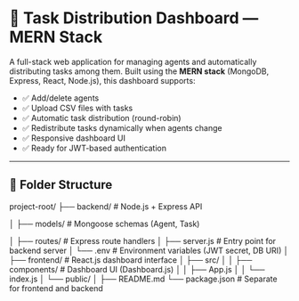 # 🧠 Task Distribution Dashboard — MERN Stack

A full-stack web application for managing agents and automatically distributing tasks among them. Built using the **MERN stack** (MongoDB, Express, React, Node.js), this dashboard supports:

- ✅ Add/delete agents
- ✅ Upload CSV files with tasks
- ✅ Automatic task distribution (round-robin)
- ✅ Redistribute tasks dynamically when agents change
- ✅ Responsive dashboard UI
- ✅ Ready for JWT-based authentication

---

## 📁 Folder Structure

project-root/
├── backend/ # Node.js + Express API

│ ├── models/ # Mongoose schemas (Agent, Task)

│ ├── routes/ # Express route handlers
│ ├── server.js # Entry point for backend server
│ └── .env # Environment variables (JWT secret, DB URI)
│
├── frontend/ # React.js dashboard interface
│ ├── src/
│ │ ├── components/ # Dashboard UI (Dashboard.js)
│ │ ├── App.js
│ │ └── index.js
│ └── public/
│
├── README.md
└── package.json # Separate for frontend and backend
